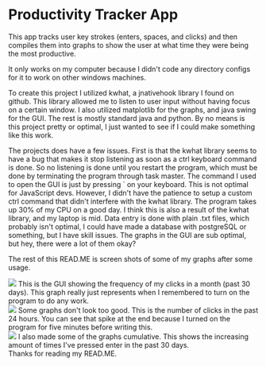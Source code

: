 # Productivity Tracker App

This app tracks user key strokes (enters, spaces, and clicks) and then compiles them into graphs to show the user at what time they were being the most productive. 

It only works on my computer because I didn't code any directory configs for it to work on other windows machines. 

To create this project I utilized kwhat, a jnativehook library I found on github. This library allowed me to listen to user input without having focus on a certain window. I also utilized matplotlib for the graphs, and java swing for the GUI. The rest is mostly standard java and python. By no means is this project pretty or optimal, I just wanted to see if I could make something like this work. 

The projects does have a few issues. First is that the kwhat library seems to have a bug that makes it stop listening as soon as a ctrl keyboard command is done. So no listening is done until you restart the program, which must be done by terminating the program through task master. The command I used to open the GUI is just by pressing ` on your keyboard. This is not optimal for JavaScript devs. However, I didn't have the patience to setup a custom ctrl command that didn't interfere with the kwhat library. The program takes up 30% of my CPU on a good day. I think this is also a result of the kwhat library, and my laptop is mid. Data entry is done with plain .txt files, which probably isn't optimal, I could have made a database with postgreSQL or something, but I have skill issues. The graphs in the GUI are sub optimal, but hey, there were a lot of them okay?

The rest of this READ.ME is screen shots of some of my graphs after some usage. 

<img src="https://github.com/user-attachments/assets/0ce6a523-be6a-4a57-aafe-4765781b49c3">
This is the GUI showing the frequency of my clicks in a month (past 30 days). This graph really just represents when I remembered to turn on the program to do any work.
<br>
<img src="https://github.com/user-attachments/assets/b26cd687-f1cc-408d-b613-3027b2d3a0ab">
Some graphs don't look too good. This is the number of clicks in the past 24 hours. You can see that spike at the end because I turned on the program for five minutes before writing this. 
<br>
<img src="https://github.com/user-attachments/assets/76283839-27a1-46be-b1cb-7e43b60356d2">
I also made some of the graphs cumulative. This shows the increasing amount of times I've pressed enter in the past 30 days. 
<br>
Thanks for reading my READ.ME.
